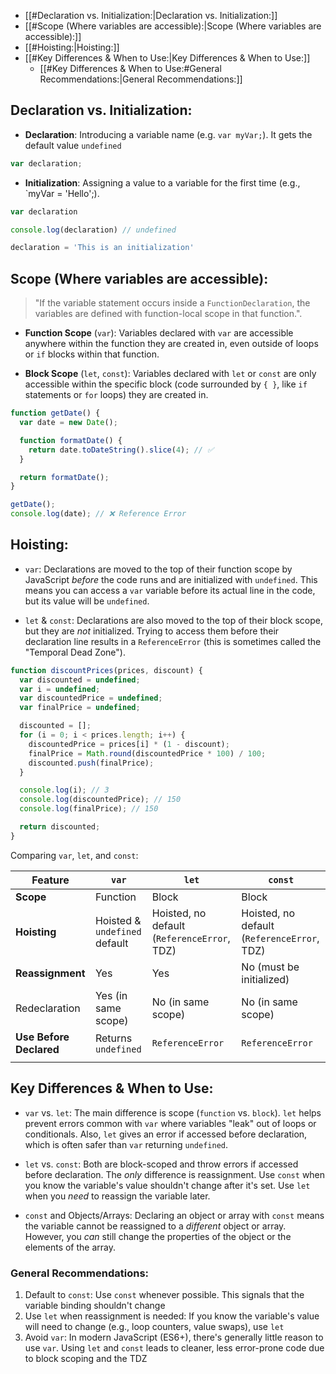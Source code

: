 - [[#Declaration vs. Initialization:|Declaration vs. Initialization:]]
- [[#Scope (Where variables are accessible):|Scope (Where variables are accessible):]]
- [[#Hoisting:|Hoisting:]]
- [[#Key Differences & When to Use:|Key Differences & When to Use:]]
	- [[#Key Differences & When to Use:#General Recommendations:|General Recommendations:]]
## Declaration vs. Initialization:
- **Declaration**: Introducing a variable name (e.g. `var myVar;`). It gets the default value `undefined`

```js
var declaration;
```

- **Initialization**: Assigning a value to a variable for the first time (e.g., `myVar = 'Hello';).

```js
var declaration

console.log(declaration) // undefined

declaration = 'This is an initialization'
```
## Scope (Where variables are accessible):

> "If the variable statement occurs inside a `FunctionDeclaration`, the variables are defined with function-local scope in that function.".

- **Function Scope** (`var`): Variables declared with `var` are accessible anywhere within the function they are created in, even outside of loops or `if` blocks within that function.

- **Block Scope** (`let`, `const`): Variables declared with `let` or `const` are only accessible within the specific block (code surrounded by `{ }`, like `if` statements or `for` loops) they are created in. 

```js
function getDate() {
  var date = new Date();

  function formatDate() {
    return date.toDateString().slice(4); // ✅
  }

  return formatDate();
}

getDate();
console.log(date); // ❌ Reference Error
```
## Hoisting:
- `var`: Declarations are moved to the top of their function scope by JavaScript *before* the code runs and are initialized with `undefined`. This means you can access a `var` variable before its actual line in the code, but its value will be `undefined`. 

- `let` & `const`: Declarations are also moved to the top of their block scope, but they are *not* initialized. Trying to access them before their declaration line results in a `ReferenceError` (this is sometimes called the "Temporal Dead Zone"). 

```js
function discountPrices(prices, discount) {
  var discounted = undefined;
  var i = undefined;
  var discountedPrice = undefined;
  var finalPrice = undefined;

  discounted = [];
  for (i = 0; i < prices.length; i++) {
    discountedPrice = prices[i] * (1 - discount);
    finalPrice = Math.round(discountedPrice * 100) / 100;
    discounted.push(finalPrice);
  }

  console.log(i); // 3
  console.log(discountedPrice); // 150
  console.log(finalPrice); // 150

  return discounted;
}
```

Comparing `var`, `let`, and `const`:

| Feature                 | `var`                         | `let`                                       | `const`                                     |
| ----------------------- | ----------------------------- | ------------------------------------------- | ------------------------------------------- |
| **Scope**               | Function                      | Block                                       | Block                                       |
| **Hoisting**            | Hoisted & `undefined` default | Hoisted, no default (`ReferenceError`, TDZ) | Hoisted, no default (`ReferenceError`, TDZ) |
| **Reassignment**        | Yes                           | Yes                                         | No (must be initialized)                    |
| Redeclaration           | Yes (in same scope)           | No (in same scope)                          | No (in same scope)                          |
| **Use Before Declared** | Returns `undefined`           | `ReferenceError`                            | `ReferenceError`                            |
|                         |                               |                                             |                                             |

## Key Differences & When to Use:
- `var` vs. `let`: The main difference is scope (`function` vs. `block`). `let` helps prevent errors common with `var` where variables "leak" out of loops or conditionals. Also, `let` gives an error if accessed before declaration, which is often safer than `var` returning `undefined`.

- `let` vs. `const`: Both are block-scoped and throw errors if accessed before declaration. The *only* difference is reassignment. Use `const` when you know the variable's value shouldn't change after it's set. Use `let` when you *need* to reassign the variable later.

- `const` and Objects/Arrays: Declaring an object or array with `const` means the variable cannot be reassigned to a *different* object or array. However, you *can* still change the properties of the object or the elements of the array. 

### General Recommendations:
1. Default to `const`: Use `const` whenever possible. This signals that the variable binding shouldn't change
2. Use `let` when reassignment is needed: If you know the variable's value will need to change (e.g., loop counters, value swaps), use `let`
3. Avoid `var`: In modern JavaScript (ES6+), there's generally little reason to use `var`. Using `let` and `const` leads to cleaner, less error-prone code due to block scoping and the TDZ

